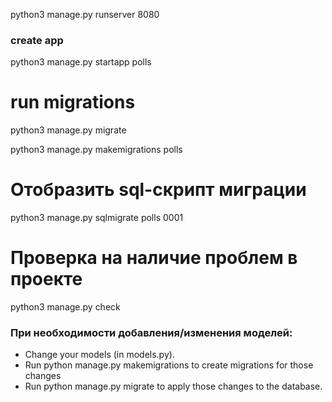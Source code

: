 python3 manage.py runserver 8080

### create app
python3 manage.py startapp polls

# run migrations
python3 manage.py migrate

python3 manage.py makemigrations polls

# Отобразить sql-скрипт миграции
python3 manage.py sqlmigrate polls 0001

# Проверка на наличие проблем в проекте
python3 manage.py check

### При необходимости добавления/изменения моделей:
- Change your models (in models.py).
- Run python manage.py makemigrations to create migrations for those changes
- Run python manage.py migrate to apply those changes to the database.

